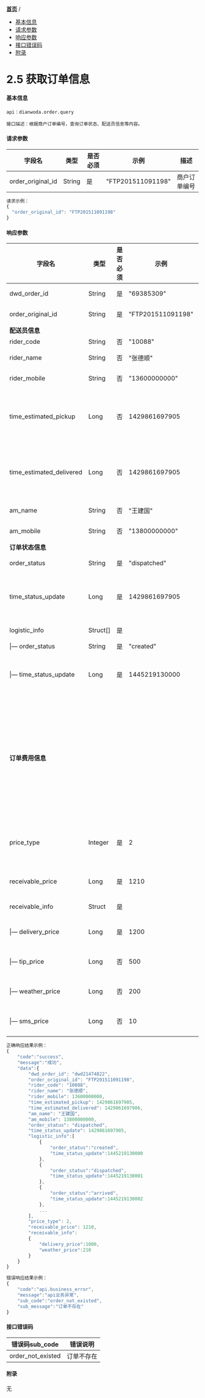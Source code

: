 [**首页**](https://open-qa1.dwbops.com/) /

- <a href="#基本信息">基本信息</a>
- <a href="#请求参数">请求参数</a>
- <a href="#响应参数">响应参数</a>
- <a href="#接口错误码">接口错误码</a>
- <a href="#附录">附录</a>

# 2.5 获取订单信息

#### 基本信息
```
api：dianwoda.order.query

接口描述：根据商户订单编号，查询订单状态、配送员信息等内容。
```

#### 请求参数
字段名 | 类型 | 是否必须 | 示例 | 描述
---|---|---|---|---
order\_original\_id|String|是|"FTP201511091198"|商户订单编号

```javascript
请求示例：
{
  "order_original_id": "FTP201511091198"
}
```

#### 响应参数
字段名 | 类型 | 是否必须 | 示例 | 描述
---|---|---|---|---
dwd\_order\_id|String|是|"69385309"|点我达订单编号
order\_original\_id|String|是|"FTP201511091198"|商户订单编号
**配送员信息**||||
rider\_code|String|否|"10088"|配送员id
rider\_name|String|否|"张德顺"|配送员姓名
rider\_mobile|String|否|"13600000000"|配送员手机号
time\_estimated\_pickup|Long|否|1429861697905|预估配送员到达商家时间戳，毫秒级unix-timestamp
time\_estimated\_delivered|Long|否|1429861697905|预估配送员到达用户时间戳，毫秒级unix-timestamp
am\_name|String|否|"王建国"|区域经理的姓名
am\_mobile|String|否|"13800000000"|区域经理手机号码
**订单状态信息**||||
order\_status|String|是|"dispatched"|订单当前状态
time\_status\_update|Long|是|1429861697905|配送状态更新时间戳，毫秒级unix-timestamp
logistic\_info|Struct[]|是||物流扩展信息
&#124;— order\_status | String | 是 | "created" | 订单状态 
&#124;— time\_status\_update | Long | 是 | 1445219130000 |状态更新时间戳，毫秒级unix-timestamp
**订单费用信息**||||（1）订单进行中，返回预估费用；<br/>（2）订单已完成（含异常完成），返回最终费用；<br/>（3）订单已取消，返回0。
price\_type|Integer|是|2|费用类型：1，预估费用；2，最终费用
receivable\_price|Long|是|1210|应收商家总费用，单位：分
receivable\_info|Struct|是||订单费用明细
&#124;— delivery_price | Long | 是 | 1200 | 配送费（单位：分）
&#124;— tip_price | Long | 否 | 500 | 小费总金额（单位：分）
&#124;— weather_price | Long | 否 | 200 | 恶劣天气加价（单位：分）
&#124;— sms_price | Long | 否 | 10 | 短信服务费（单位：分）

```javascript
正确响应结果示例：
{
	"code":"success",
	"message":"成功",
	"data":{  
		"dwd_order_id": "dwd21474822",
		"order_original_id": "FTP201511091198",
		"rider_code": "10088",
		"rider_name": "张德顺",
		"rider_mobile": 13600000000,
		"time_estimated_pickup": 1429861697905,
		"time_estimated_delivered": 1429861697906,
		"am_name": "王建国",
		"am_mobile": 13800000000,
		"order_status": "dispatched",
		"time_status_update": 1429861697905,
		"logistic_info":[
			{
				"order_status":"created",
				"time_status_update":1445219130000
			},
			{
				"order_status":"dispatched",
				"time_status_update":1445219130001
			},
			{
				"order_status":"arrived",
				"time_status_update":1445219130002
			},
			...
		],
		"price_type": 2,
		"receivable_price": 1210,
		"receivable_info":
		{
			"delivery_price":1000,
			"weather_price":210
		}
	}
}
```
```javascript
错误响应结果示例：
{
	"code":"api.business_error",
	"message":"api业务异常",
	"sub_code":"order_not_existed",
	"sub_message":"订单不存在"
}
```

#### 接口错误码
错误码sub_code | 错误说明
---|---|
order\_not\_existed|订单不存在

#### 附录
无
